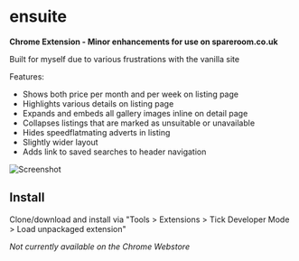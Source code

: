 ensuite
=======

**Chrome Extension - Minor enhancements for use on spareroom.co.uk**

Built for myself due to various frustrations with the vanilla site

Features:
- Shows both price per month and per week on listing page
- Highlights various details on listing page
- Expands and embeds all gallery images inline on detail page
- Collapses listings that are marked as unsuitable or unavailable
- Hides speedflatmating adverts in listing
- Slightly wider layout
- Adds link to saved searches to header navigation

![Screenshot](http://i.imgur.com/Sin25pK.png)

## Install
Clone/download and install via "Tools > Extensions > Tick Developer Mode > Load unpackaged extension"

*Not currently available on the Chrome Webstore*
